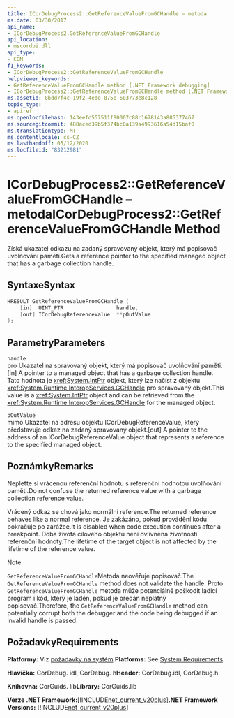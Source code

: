 ```yaml
---
title: ICorDebugProcess2::GetReferenceValueFromGCHandle – metoda
ms.date: 03/30/2017
api_name:
- ICorDebugProcess2.GetReferenceValueFromGCHandle
api_location:
- mscordbi.dll
api_type:
- COM
f1_keywords:
- ICorDebugProcess2::GetReferenceValueFromGCHandle
helpviewer_keywords:
- GetReferenceValueFromGCHandle method [.NET Framework debugging]
- ICorDebugProcess2::GetReferenceValueFromGCHandle method [.NET Framework debugging]
ms.assetid: 8bdd7f4c-19f2-4ede-875e-603773e8c128
topic_type:
- apiref
ms.openlocfilehash: 143eefd557511f80007c88c1678143a885377467
ms.sourcegitcommit: 488aced39b5f374bc0a139a4993616a54d15baf0
ms.translationtype: MT
ms.contentlocale: cs-CZ
ms.lasthandoff: 05/12/2020
ms.locfileid: "83212981"
---
```

# <a name="icordebugprocess2getreferencevaluefromgchandle-method"></a><span data-ttu-id="344b7-102">ICorDebugProcess2::GetReferenceValueFromGCHandle – metoda</span><span class="sxs-lookup"><span data-stu-id="344b7-102">ICorDebugProcess2::GetReferenceValueFromGCHandle Method</span></span>
<span data-ttu-id="344b7-103">Získá ukazatel odkazu na zadaný spravovaný objekt, který má popisovač uvolňování paměti.</span><span class="sxs-lookup"><span data-stu-id="344b7-103">Gets a reference pointer to the specified managed object that has a garbage collection handle.</span></span>  
  
## <a name="syntax"></a><span data-ttu-id="344b7-104">Syntaxe</span><span class="sxs-lookup"><span data-stu-id="344b7-104">Syntax</span></span>  
  
```cpp  
HRESULT GetReferenceValueFromGCHandle (  
    [in]  UINT_PTR                 handle,  
    [out] ICorDebugReferenceValue  **pOutValue  
);  
```  
  
## <a name="parameters"></a><span data-ttu-id="344b7-105">Parametry</span><span class="sxs-lookup"><span data-stu-id="344b7-105">Parameters</span></span>  
 `handle`  
 <span data-ttu-id="344b7-106">pro Ukazatel na spravovaný objekt, který má popisovač uvolňování paměti.</span><span class="sxs-lookup"><span data-stu-id="344b7-106">[in] A pointer to a managed object that has a garbage collection handle.</span></span> <span data-ttu-id="344b7-107">Tato hodnota je <xref:System.IntPtr> objekt, který lze načíst z objektu <xref:System.Runtime.InteropServices.GCHandle> pro spravovaný objekt.</span><span class="sxs-lookup"><span data-stu-id="344b7-107">This value is a <xref:System.IntPtr> object and can be retrieved from the <xref:System.Runtime.InteropServices.GCHandle> for the managed object.</span></span>  
  
 `pOutValue`  
 <span data-ttu-id="344b7-108">mimo Ukazatel na adresu objektu ICorDebugReferenceValue, který představuje odkaz na zadaný spravovaný objekt.</span><span class="sxs-lookup"><span data-stu-id="344b7-108">[out] A pointer to the address of an ICorDebugReferenceValue object that represents a reference to the specified managed object.</span></span>  
  
## <a name="remarks"></a><span data-ttu-id="344b7-109">Poznámky</span><span class="sxs-lookup"><span data-stu-id="344b7-109">Remarks</span></span>  
 <span data-ttu-id="344b7-110">Nepleťte si vrácenou referenční hodnotu s referenční hodnotou uvolňování paměti.</span><span class="sxs-lookup"><span data-stu-id="344b7-110">Do not confuse the returned reference value with a garbage collection reference value.</span></span>  
  
 <span data-ttu-id="344b7-111">Vrácený odkaz se chová jako normální reference.</span><span class="sxs-lookup"><span data-stu-id="344b7-111">The returned reference behaves like a normal reference.</span></span> <span data-ttu-id="344b7-112">Je zakázáno, pokud provádění kódu pokračuje po zarážce.</span><span class="sxs-lookup"><span data-stu-id="344b7-112">It is disabled when code execution continues after a breakpoint.</span></span> <span data-ttu-id="344b7-113">Doba života cílového objektu není ovlivněna životností referenční hodnoty.</span><span class="sxs-lookup"><span data-stu-id="344b7-113">The lifetime of the target object is not affected by the lifetime of the reference value.</span></span>  
  
> [!NOTE]
> <span data-ttu-id="344b7-114">`GetReferenceValueFromGCHandle`Metoda neověřuje popisovač.</span><span class="sxs-lookup"><span data-stu-id="344b7-114">The `GetReferenceValueFromGCHandle` method does not validate the handle.</span></span> <span data-ttu-id="344b7-115">Proto `GetReferenceValueFromGCHandle` metoda může potenciálně poškodit ladicí program i kód, který je laděn, pokud je předán neplatný popisovač.</span><span class="sxs-lookup"><span data-stu-id="344b7-115">Therefore, the `GetReferenceValueFromGCHandle` method can potentially corrupt both the debugger and the code being debugged if an invalid handle is passed.</span></span>  
  
## <a name="requirements"></a><span data-ttu-id="344b7-116">Požadavky</span><span class="sxs-lookup"><span data-stu-id="344b7-116">Requirements</span></span>  
 <span data-ttu-id="344b7-117">**Platformy:** Viz [požadavky na systém](../../get-started/system-requirements.md).</span><span class="sxs-lookup"><span data-stu-id="344b7-117">**Platforms:** See [System Requirements](../../get-started/system-requirements.md).</span></span>  
  
 <span data-ttu-id="344b7-118">**Hlavička:** CorDebug. idl, CorDebug. h</span><span class="sxs-lookup"><span data-stu-id="344b7-118">**Header:** CorDebug.idl, CorDebug.h</span></span>  
  
 <span data-ttu-id="344b7-119">**Knihovna:** CorGuids. lib</span><span class="sxs-lookup"><span data-stu-id="344b7-119">**Library:** CorGuids.lib</span></span>  
  
 <span data-ttu-id="344b7-120">**Verze .NET Framework:**[!INCLUDE[net_current_v20plus](../../../../includes/net-current-v20plus-md.md)]</span><span class="sxs-lookup"><span data-stu-id="344b7-120">**.NET Framework Versions:** [!INCLUDE[net_current_v20plus](../../../../includes/net-current-v20plus-md.md)]</span></span>
